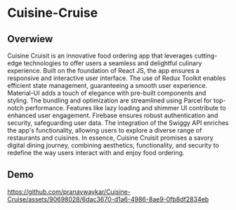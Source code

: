# Cuisine-Cruise

## Overwiew
Cuisine Cruisit is an innovative food ordering app that leverages cutting-edge technologies to offer users a seamless and delightful culinary experience. Built on the foundation of React JS, the app ensures a responsive and interactive user interface. The use of Redux Toolkit enables efficient state management, guaranteeing a smooth user experience. Material-UI adds a touch of elegance with pre-built components and styling. The bundling and optimization are streamlined using Parcel for top-notch performance. Features like lazy loading and shimmer UI contribute to enhanced user engagement. Firebase ensures robust authentication and security, safeguarding user data. The integration of the Swiggy API enriches the app's functionality, allowing users to explore a diverse range of restaurants and cuisines. In essence, Cuisine Cruisit promises a savory digital dining journey, combining aesthetics, functionality, and security to redefine the way users interact with and enjoy food ordering.


## Demo
https://github.com/pranavwaykar/Cuisine-Cruise/assets/90698028/6dac3670-d1a6-4986-8ae9-0fb8df2834eb




